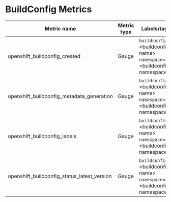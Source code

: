 # BuildConfig Metrics

| Metric name| Metric type | Labels/tags | Status |
| ---------- | ----------- | ----------- | ----------- |
| openshift_buildconfig_created | Gauge | `buildconfig`=&lt;buildconfig-name&gt; <br> `namespace`=&lt;buildconfig-namespace&gt; | STABLE |
| openshift_buildconfig_metadata_generation | Gauge | `buildconfig`=&lt;buildconfig-name&gt; <br> `namespace`=&lt;buildconfig-namespace&gt; | STABLE |
| openshift_buildconfig_labels | Gauge | `buildconfig`=&lt;buildconfig-name&gt; <br> `namespace`=&lt;buildconfig-namespace&gt; | STABLE |
| openshift_buildconfig_status_latest_version | Gauge | `buildconfig`=&lt;buildconfig-name&gt; <br> `namespace`=&lt;buildconfig-namespace&gt; | STABLE |
